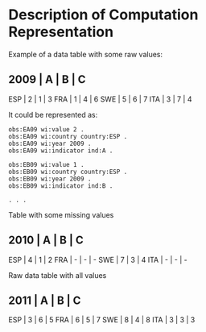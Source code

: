 Description of Computation Representation
=========================================

Example of a data table with some raw values:

2009 |    A |    B |    C  
--------------------------
ESP  |    2 |    1 |    3
FRA  |    1 |    4 |    6 
SWE  |    5 |    6 |    7 
ITA  |    3 |    7 |    4

It could be represented as:

````turtle
obs:EA09 wi:value 2 .
obs:EA09 wi:country country:ESP .
obs:EA09 wi:year 2009 .
obs:EA09 wi:indicator ind:A .

obs:EB09 wi:value 1 .
obs:EB09 wi:country country:ESP .
obs:EB09 wi:year 2009 .
obs:EB09 wi:indicator ind:B .

. . .
````


Table with some missing values

2010 |    A |    B |    C  
--------------------------
ESP  |    4 |    1 |    2
FRA  |    - |    - |    - 
SWE  |    7 |    3 |    4 
ITA  |    - |    - |    -

Raw data table with all values

2011 |    A |    B |    C  
--------------------------
ESP  |    3 |    6 |    5
FRA  |    6 |    5 |    7 
SWE  |    8 |    4 |    8 
ITA  |    3 |    3 |    3



